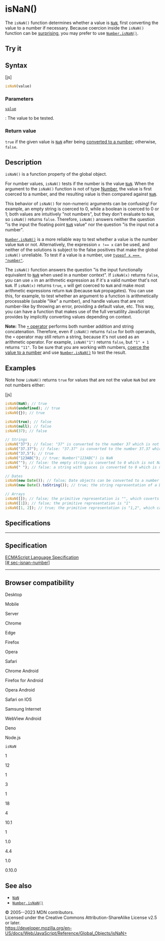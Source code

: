isNaN()
=======

 
The `isNaN()` function determines whether a value is [`NaN`](nan), first
converting the value to a number if necessary. Because coercion inside
the `isNaN()` function can be [surprising](#description), you may prefer
to use [`Number.isNaN()`](number/isnan).


 
Try it 
------

 



 
Syntax
------

 
 
 
[js]


```js
isNaN(value)
```




 
### Parameters

 

[`value`](#value)

:   The value to be tested.



 
### Return value 

 
`true` if the given value is [`NaN`](nan) after being [converted to a
number](number#number_coercion); otherwise, `false`.



 
Description
-----------

 
`isNaN()` is a function property of the global object.

For number values, `isNaN()` tests if the number is the value
[`NaN`](nan). When the argument to the `isNaN()` function is not of type
[Number](https://developer.mozilla.org/en-US/docs/Web/JavaScript/Data_structures#number_type),
the value is first coerced to a number, and the resulting value is then
compared against [`NaN`](nan).

This behavior of `isNaN()` for non-numeric arguments can be confusing!
For example, an empty string is coerced to 0, while a boolean is coerced
to 0 or 1; both values are intuitively \"not numbers\", but they don\'t
evaluate to `NaN`, so `isNaN()` returns `false`. Therefore, `isNaN()`
answers neither the question \"is the input the floating point
[`NaN`](nan) value\" nor the question \"is the input not a number\".

[`Number.isNaN()`](number/isnan) is a more reliable way to test whether
a value is the number value `NaN` or not. Alternatively, the expression
`x !== x` can be used, and neither of the solutions is subject to the
false positives that make the global `isNaN()` unreliable. To test if a
value is a number, use [`typeof x === "number"`](../operators/typeof).

The `isNaN()` function answers the question \"is the input functionally
equivalent to [`NaN`](nan) when used in a number context\". If
`isNaN(x)` returns `false`, you can use `x` in an arithmetic expression
as if it\'s a valid number that\'s not `NaN`. If `isNaN(x)` returns
`true`, `x` will get coerced to `NaN` and make most arithmetic
expressions return `NaN` (because `NaN` propagates). You can use this,
for example, to test whether an argument to a function is arithmetically
processable (usable \"like\" a number), and handle values that are not
number-like by throwing an error, providing a default value, etc. This
way, you can have a function that makes use of the full versatility
JavaScript provides by implicitly converting values depending on
context.

 
**Note:** The [`+` operator](../operators/addition) performs both number
addition and string concatenation. Therefore, even if `isNaN()` returns
`false` for both operands, the `+` operator may still return a string,
because it\'s not used as an arithmetic operator. For example,
`isNaN("1")` returns `false`, but `"1" + 1` returns `"11"`. To be sure
that you are working with numbers, [coerce the value to a
number](number#number_coercion) and use [`Number.isNaN()`](number/isnan)
to test the result.




 
Examples
--------

 
Note how `isNaN()` returns `true` for values that are not the value
`NaN` but are not numbers either:

 
 
[js]


```js
isNaN(NaN); // true
isNaN(undefined); // true
isNaN({}); // true

isNaN(true); // false
isNaN(null); // false
isNaN(37); // false

// Strings
isNaN("37"); // false: "37" is converted to the number 37 which is not NaN
isNaN("37.37"); // false: "37.37" is converted to the number 37.37 which is not NaN
isNaN("37,5"); // true
isNaN("123ABC"); // true: Number("123ABC") is NaN
isNaN(""); // false: the empty string is converted to 0 which is not NaN
isNaN(" "); // false: a string with spaces is converted to 0 which is not NaN

// Dates
isNaN(new Date()); // false; Date objects can be converted to a number (timestamp)
isNaN(new Date().toString()); // true; the string representation of a Date object cannot be parsed as a number

// Arrays
isNaN([]); // false; the primitive representation is "", which coverts to the number 0
isNaN([1]); // false; the primitive representation is "1"
isNaN([1, 2]); // true; the primitive representation is "1,2", which cannot be parsed as number
```




Specifications
--------------

 
  ---------------------------------------------------------------------------------------------------
  Specification
  ---------------------------------------------------------------------------------------------------
  [ECMAScript Language Specification\
  [\#
  sec-isnan-number]](https://tc39.es/ecma262/multipage/global-object.html#sec-isnan-number)

  ---------------------------------------------------------------------------------------------------


Browser compatibility 
---------------------

 


Desktop

Mobile

Server

Chrome

Edge

Firefox

Opera

Safari

Chrome Android

Firefox for Android

Opera Android

Safari on IOS

Samsung Internet

WebView Android

Deno

Node.js

`isNaN`

1

12

1

3

1

18

4

10.1

1

1.0

4.4

1.0

0.10.0

 
See also 
--------

 
-   [`NaN`](nan)
-   [`Number.isNaN()`](number/isnan)



 
© 2005--2023 MDN contributors.\
Licensed under the Creative Commons Attribution-ShareAlike License v2.5
or later.\
https://developer.mozilla.org/en-US/docs/Web/JavaScript/Reference/Global_Objects/isNaN>

